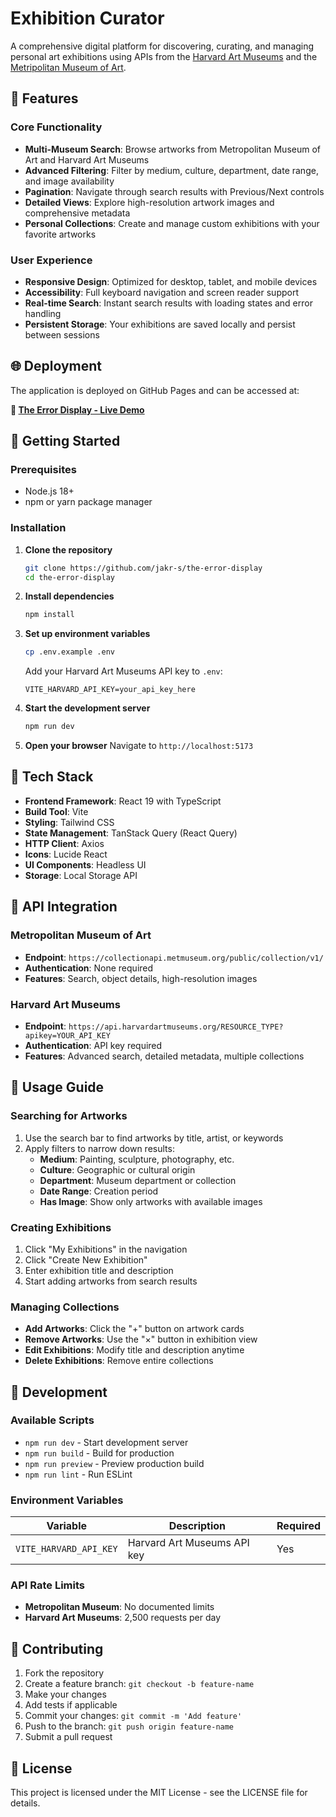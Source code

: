# Exhibition Curator

A comprehensive digital platform for discovering, curating, and managing personal art exhibitions using APIs from the [Harvard Art Museums](https://harvardartmuseums.org) and the [Metripolitan Museum of Art](https://www.metmuseum.org).

## 🎨 Features

### Core Functionality

- **Multi-Museum Search**: Browse artworks from Metropolitan Museum of Art and Harvard Art Museums
- **Advanced Filtering**: Filter by medium, culture, department, date range, and image availability
- **Pagination**: Navigate through search results with Previous/Next controls
- **Detailed Views**: Explore high-resolution artwork images and comprehensive metadata
- **Personal Collections**: Create and manage custom exhibitions with your favorite artworks

### User Experience

- **Responsive Design**: Optimized for desktop, tablet, and mobile devices
- **Accessibility**: Full keyboard navigation and screen reader support
- **Real-time Search**: Instant search results with loading states and error handling
- **Persistent Storage**: Your exhibitions are saved locally and persist between sessions

## 🌐 Deployment

The application is deployed on GitHub Pages and can be accessed at:

**🔗 [The Error Display - Live Demo](https://jakr-s.github.io/the-error-display/)**

## 🚀 Getting Started

### Prerequisites

- Node.js 18+
- npm or yarn package manager

### Installation

1. **Clone the repository**

   ```bash
   git clone https://github.com/jakr-s/the-error-display
   cd the-error-display
   ```

2. **Install dependencies**

   ```bash
   npm install
   ```

3. **Set up environment variables**

   ```bash
   cp .env.example .env
   ```

   Add your Harvard Art Museums API key to `.env`:

   ```
   VITE_HARVARD_API_KEY=your_api_key_here
   ```

4. **Start the development server**

   ```bash
   npm run dev
   ```

5. **Open your browser**
   Navigate to `http://localhost:5173`

## 🔧 Tech Stack

- **Frontend Framework**: React 19 with TypeScript
- **Build Tool**: Vite
- **Styling**: Tailwind CSS
- **State Management**: TanStack Query (React Query)
- **HTTP Client**: Axios
- **Icons**: Lucide React
- **UI Components**: Headless UI
- **Storage**: Local Storage API

## 🎯 API Integration

### Metropolitan Museum of Art

- **Endpoint**: `https://collectionapi.metmuseum.org/public/collection/v1/`
- **Authentication**: None required
- **Features**: Search, object details, high-resolution images

### Harvard Art Museums

- **Endpoint**: `https://api.harvardartmuseums.org/RESOURCE_TYPE?apikey=YOUR_API_KEY`
- **Authentication**: API key required
- **Features**: Advanced search, detailed metadata, multiple collections

## 🎨 Usage Guide

### Searching for Artworks

1. Use the search bar to find artworks by title, artist, or keywords
2. Apply filters to narrow down results:
   - **Medium**: Painting, sculpture, photography, etc.
   - **Culture**: Geographic or cultural origin
   - **Department**: Museum department or collection
   - **Date Range**: Creation period
   - **Has Image**: Show only artworks with available images

### Creating Exhibitions

1. Click "My Exhibitions" in the navigation
2. Click "Create New Exhibition"
3. Enter exhibition title and description
4. Start adding artworks from search results

### Managing Collections

- **Add Artworks**: Click the "+" button on artwork cards
- **Remove Artworks**: Use the "×" button in exhibition view
- **Edit Exhibitions**: Modify title and description anytime
- **Delete Exhibitions**: Remove entire collections

## 🔧 Development

### Available Scripts

- `npm run dev` - Start development server
- `npm run build` - Build for production
- `npm run preview` - Preview production build
- `npm run lint` - Run ESLint

### Environment Variables

| Variable               | Description                 | Required |
| ---------------------- | --------------------------- | -------- |
| `VITE_HARVARD_API_KEY` | Harvard Art Museums API key | Yes      |

### API Rate Limits

- **Metropolitan Museum**: No documented limits
- **Harvard Art Museums**: 2,500 requests per day

## 🚧 Contributing

1. Fork the repository
2. Create a feature branch: `git checkout -b feature-name`
3. Make your changes
4. Add tests if applicable
5. Commit your changes: `git commit -m 'Add feature'`
6. Push to the branch: `git push origin feature-name`
7. Submit a pull request

## 📄 License

This project is licensed under the MIT License - see the LICENSE file for details.

```

```
